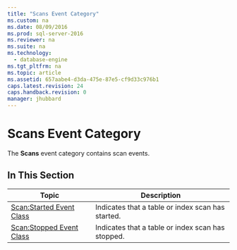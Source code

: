 ```yaml
---
title: "Scans Event Category"
ms.custom: na
ms.date: 08/09/2016
ms.prod: sql-server-2016
ms.reviewer: na
ms.suite: na
ms.technology: 
  - database-engine
ms.tgt_pltfrm: na
ms.topic: article
ms.assetid: 657aabe4-d3da-475e-87e5-cf9d33c976b1
caps.latest.revision: 24
caps.handback.revision: 0
manager: jhubbard
---
```

# Scans Event Category
The **Scans** event category contains scan events.  
  
## In This Section  
  
|Topic|Description|  
|-----------|-----------------|  
|[Scan:Started Event Class](../Topic/Scan:Started%20Event%20Class.md)|Indicates that a table or index scan has started.|  
|[Scan:Stopped Event Class](../Topic/Scan:Stopped%20Event%20Class.md)|Indicates that a table or index scan has stopped.|